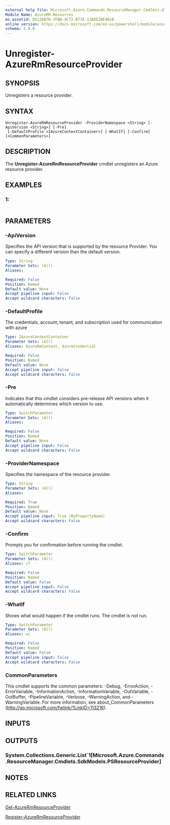 ```yaml
---
external help file: Microsoft.Azure.Commands.ResourceManager.Cmdlets.dll-Help.xml
Module Name: AzureRM.Resources
ms.assetid: D5126B7B-7FBB-4C72-B77E-13ADE2BE9B1B
online version: https://docs.microsoft.com/en-us/powershell/module/azurerm.resources/unregister-azurermresourceprovider
schema: 2.0.0
---
```


# Unregister-AzureRmResourceProvider

## SYNOPSIS
Unregisters a resource provider.

## SYNTAX

```
Unregister-AzureRmResourceProvider -ProviderNamespace <String> [-ApiVersion <String>] [-Pre]
 [-DefaultProfile <IAzureContextContainer>] [-WhatIf] [-Confirm] [<CommonParameters>]
```

## DESCRIPTION
The **Unregister-AzureRmResourceProvider** cmdlet unregisters an Azure resource provider.

## EXAMPLES

### 1:
```

```

## PARAMETERS

### -ApiVersion
Specifies the API version that is supported by the resource Provider.
You can specify a different version than the default version.

```yaml
Type: String
Parameter Sets: (All)
Aliases: 

Required: False
Position: Named
Default value: None
Accept pipeline input: False
Accept wildcard characters: False
```

### -DefaultProfile
The credentials, account, tenant, and subscription used for communication with azure

```yaml
Type: IAzureContextContainer
Parameter Sets: (All)
Aliases: AzureRmContext, AzureCredential

Required: False
Position: Named
Default value: None
Accept pipeline input: False
Accept wildcard characters: False
```

### -Pre
Indicates that this cmdlet considers pre-release API versions when it automatically determines which version to use.

```yaml
Type: SwitchParameter
Parameter Sets: (All)
Aliases: 

Required: False
Position: Named
Default value: None
Accept pipeline input: False
Accept wildcard characters: False
```

### -ProviderNamespace
Specifies the namespace of the resource provider.

```yaml
Type: String
Parameter Sets: (All)
Aliases: 

Required: True
Position: Named
Default value: None
Accept pipeline input: True (ByPropertyName)
Accept wildcard characters: False
```

### -Confirm
Prompts you for confirmation before running the cmdlet.

```yaml
Type: SwitchParameter
Parameter Sets: (All)
Aliases: cf

Required: False
Position: Named
Default value: False
Accept pipeline input: False
Accept wildcard characters: False
```

### -WhatIf
Shows what would happen if the cmdlet runs.
The cmdlet is not run.

```yaml
Type: SwitchParameter
Parameter Sets: (All)
Aliases: wi

Required: False
Position: Named
Default value: False
Accept pipeline input: False
Accept wildcard characters: False
```

### CommonParameters
This cmdlet supports the common parameters: -Debug, -ErrorAction, -ErrorVariable, -InformationAction, -InformationVariable, -OutVariable, -OutBuffer, -PipelineVariable, -Verbose, -WarningAction, and -WarningVariable. For more information, see about_CommonParameters (http://go.microsoft.com/fwlink/?LinkID=113216).

## INPUTS

## OUTPUTS

### System.Collections.Generic.List`1[Microsoft.Azure.Commands.ResourceManager.Cmdlets.SdkModels.PSResourceProvider]

## NOTES

## RELATED LINKS

[Get-AzureRmResourceProvider](./Get-AzureRmResourceProvider.md)

[Register-AzureRmResourceProvider](./Register-AzureRmResourceProvider.md)


